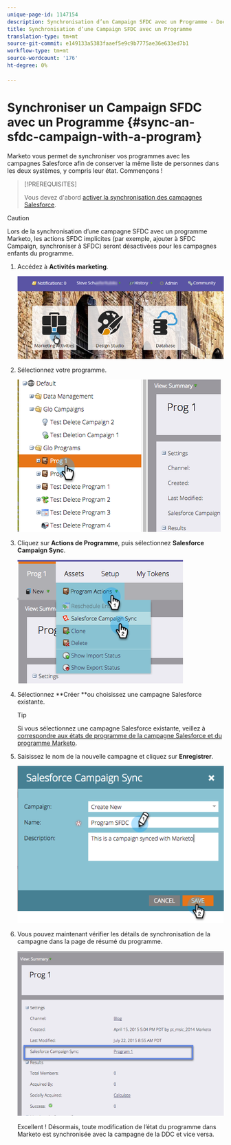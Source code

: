 ```yaml
---
unique-page-id: 1147154
description: Synchronisation d’un Campaign SFDC avec un Programme - Docs marketing - Documentation du produit
title: Synchronisation d’une Campaign SFDC avec un Programme
translation-type: tm+mt
source-git-commit: e149133a5383faaef5e9c9b7775ae36e633ed7b1
workflow-type: tm+mt
source-wordcount: '176'
ht-degree: 0%

---
```



# Synchroniser un Campaign SFDC avec un Programme {#sync-an-sfdc-campaign-with-a-program}

Marketo vous permet de synchroniser vos programmes avec les campagnes Salesforce afin de conserver la même liste de personnes dans les deux systèmes, y compris leur état. Commençons !

>[!PREREQUISITES]
>
>Vous devez d&#39;abord [activer la synchronisation des campagnes Salesforce](../../../../product-docs/crm-sync/salesforce-sync/setup/optional-steps/enable-disable-campaign-sync.md).

>[!CAUTION]
>
>Lors de la synchronisation d’une campagne SFDC avec un programme Marketo, les actions SFDC implicites (par exemple, ajouter à SFDC Campaign, synchroniser à SFDC) seront désactivées pour les campagnes enfants du programme.

1. Accédez à **Activités marketing**.

   ![](assets/login-marketing-activities-1.png)

1. Sélectionnez votre programme.

   ![](assets/image2015-7-22-8-3a47-3a28.png)

1. Cliquez sur **Actions de Programme**, puis sélectionnez **Salesforce Campaign Sync**.

   ![](assets/image2015-7-22-8-3a48-3a5.png)

1. Sélectionnez **Créer **ou choisissez une campagne Salesforce existante.

   >[!TIP]
   >
   >Si vous sélectionnez une campagne Salesforce existante, veillez à [correspondre aux états de programme de la campagne Salesforce et du programme Marketo](../../../../product-docs/crm-sync/salesforce-sync/sfdc-sync-details/sfdc-errors/how-to-match-program-statuses-and-salesforce-campaign-statuses-prior-to-sync.md).

1. Saisissez le nom de la nouvelle campagne et cliquez sur **Enregistrer**.

   ![](assets/image2015-7-22-8-3a57-3a19.png)

1. Vous pouvez maintenant vérifier les détails de synchronisation de la campagne dans la page de résumé du programme.

   ![](assets/image2015-7-22-8-3a59-3a33.png)

   Excellent ! Désormais, toute modification de l’état du programme dans Marketo est synchronisée avec la campagne de la DDC et vice versa.

